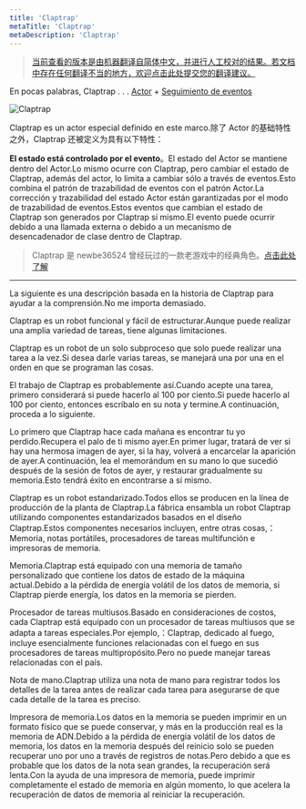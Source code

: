 ```yaml
---
title: 'Claptrap'
metaTitle: 'Claptrap'
metaDescription: 'Claptrap'
---
```


> [当前查看的版本是由机器翻译自简体中文，并进行人工校对的结果。若文档中存在任何翻译不当的地方，欢迎点击此处提交您的翻译建议。](https://crwd.in/newbeclaptrap)

En pocas palabras, Claptrap . . . [Actor](/zh_Hans/2-Glossary/Actor-Pattern) + [Seguimiento de eventos](/zh_Hans/2-Glossary/Event-Sourcing)

![Claptrap](/images/20190228-001.gif)

Claptrap es un actor especial definido en este marco.除了 Actor 的基础特性之外，Claptrap 还被定义为具有以下特性：

**El estado está controlado por el evento**。El estado del Actor se mantiene dentro del Actor.Lo mismo ocurre con Claptrap, pero cambiar el estado de Claptrap, además del actor, lo limita a cambiar sólo a través de eventos.Esto combina el patrón de trazabilidad de eventos con el patrón Actor.La corrección y trazabilidad del estado Actor están garantizadas por el modo de trazabilidad de eventos.Estos eventos que cambian el estado de Claptrap son generados por Claptrap sí mismo.El evento puede ocurrir debido a una llamada externa o debido a un mecanismo de desencadenador de clase dentro de Claptrap.

> Claptrap 是 newbe36524 曾经玩过的一款老游戏中的经典角色。[点击此处了解](https://zh.moegirl.org/%E5%B0%8F%E5%90%B5%E9%97%B9)

---

La siguiente es una descripción basada en la historia de Claptrap para ayudar a la comprensión.No me importa demasiado.

Claptrap es un robot funcional y fácil de estructurar.Aunque puede realizar una amplia variedad de tareas, tiene algunas limitaciones.

Claptrap es un robot de un solo subproceso que solo puede realizar una tarea a la vez.Si desea darle varias tareas, se manejará una por una en el orden en que se programan las cosas.

El trabajo de Claptrap es probablemente así.Cuando acepte una tarea, primero considerará si puede hacerlo al 100 por ciento.Si puede hacerlo al 100 por ciento, entonces escríbalo en su nota y termine.A continuación, proceda a lo siguiente.

Lo primero que Claptrap hace cada mañana es encontrar tu yo perdido.Recupera el palo de ti mismo ayer.En primer lugar, tratará de ver si hay una hermosa imagen de ayer, si la hay, volverá a encarcelar la aparición de ayer.A continuación, lea el memorándum en su mano lo que sucedió después de la sesión de fotos de ayer, y restaurar gradualmente su memoria.Esto tendrá éxito en encontrarse a sí mismo.

Claptrap es un robot estandarizado.Todos ellos se producen en la línea de producción de la planta de Claptrap.La fábrica ensambla un robot Claptrap utilizando componentes estandarizados basados en el diseño Claptrap.Estos componentes necesarios incluyen, entre otras cosas,：Memoria, notas portátiles, procesadores de tareas multifunción e impresoras de memoria.

Memoria.Claptrap está equipado con una memoria de tamaño personalizado que contiene los datos de estado de la máquina actual.Debido a la pérdida de energía volátil de los datos de memoria, si Claptrap pierde energía, los datos en la memoria se pierden.

Procesador de tareas multiusos.Basado en consideraciones de costos, cada Claptrap está equipado con un procesador de tareas multiusos que se adapta a tareas especiales.Por ejemplo,：Claptrap, dedicado al fuego, incluye esencialmente funciones relacionadas con el fuego en sus procesadores de tareas multipropósito.Pero no puede manejar tareas relacionadas con el país.

Nota de mano.Claptrap utiliza una nota de mano para registrar todos los detalles de la tarea antes de realizar cada tarea para asegurarse de que cada detalle de la tarea es preciso.

Impresora de memoria.Los datos en la memoria se pueden imprimir en un formato físico que se puede conservar, y más en la producción real es la memoria de ADN.Debido a la pérdida de energía volátil de los datos de memoria, los datos en la memoria después del reinicio solo se pueden recuperar uno por uno a través de registros de notas.Pero debido a que es probable que los datos de la nota sean grandes, la recuperación será lenta.Con la ayuda de una impresora de memoria, puede imprimir completamente el estado de memoria en algún momento, lo que acelera la recuperación de datos de memoria al reiniciar la recuperación.

